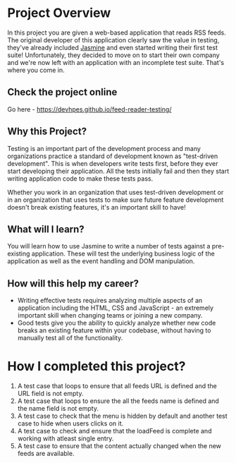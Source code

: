# Project Overview

In this project you are given a web-based application that reads RSS feeds. The original developer of this application clearly saw the value in testing, they've already included [Jasmine](http://jasmine.github.io/) and even started writing their first test suite! Unfortunately, they decided to move on to start their own company and we're now left with an application with an incomplete test suite. That's where you come in.

## Check the project online

Go here - https://devhpes.github.io/feed-reader-testing/

## Why this Project?

Testing is an important part of the development process and many organizations practice a standard of development known as "test-driven development". This is when developers write tests first, before they ever start developing their application. All the tests initially fail and then they start writing application code to make these tests pass.

Whether you work in an organization that uses test-driven development or in an organization that uses tests to make sure future feature development doesn't break existing features, it's an important skill to have!


## What will I learn?

You will learn how to use Jasmine to write a number of tests against a pre-existing application. These will test the underlying business logic of the application as well as the event handling and DOM manipulation.


## How will this help my career?

* Writing effective tests requires analyzing multiple aspects of an application including the HTML, CSS and JavaScript - an extremely important skill when changing teams or joining a new company.
* Good tests give you the ability to quickly analyze whether new code breaks an existing feature within your codebase, without having to manually test all of the functionality.


# How I completed this project?
1. A test case that loops to ensure that all feeds URL is defined and the URL field is not empty.
2. A test case that loops to ensure the all the feeds name is defined and the name field is not empty.
3. A test case to check that the menu is hidden by default and another test case to hide when users clicks on it.
4. A test case to check and ensure that the loadFeed is complete and working with atleast single entry.
5. A test case to ensure that the content actually changed when the new feeds are available.

